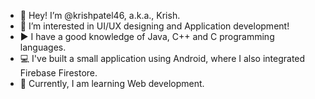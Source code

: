 - 👋 Hey! I’m @krishpatel46, a.k.a., Krish.
- 👀 I’m interested in UI/UX designing and Application development!
-  ▶ I have a good knowledge of Java, C++ and C programming languages.
- 💻 I've built a small application using Android, where I also integrated Firebase Firestore.
- 🌱 Currently, I am learning Web development.

<!---
krishpatel46/krishpatel46 is a ✨ special ✨ repository because its `README.md` (this file) appears on your GitHub profile.
You can click the Preview link to take a look at your changes.
--->
